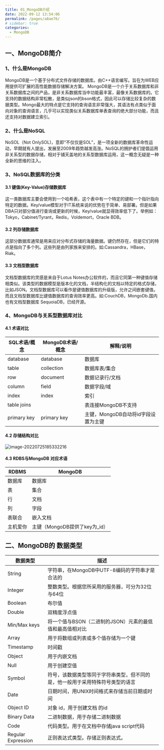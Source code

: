 ```yaml
---
title: 01_MongoDB介绍
date: 2022-09-12 13:54:06
permalink: /pages/a8ae76/
# sidebar: true
categories:
  - MongoDB
---
```

## 一、MongoDB简介

### 1、什么是MongoDB

MongoDB是一个基于分布式文件存储的数据库。由C++语言编写。旨在为WEB应用提供可扩展的高性能数据存储解决方案。
MongoDB是一个介于关系数据库和非关系数据库之间的产品，是非关系数据库当中功能最丰富，最像关系数据库的。它支持的数据结构非常松散，是类似json的bson格式，因此可以存储比较复杂的数据类型。Mongo最大的特点是它支持的查询语言非常强大，其语法有点类似于面向对象的查询语言，几乎可以实现类似关系数据库单表查询的绝大部分功能，而且还支持对数据建立索引。

### 2、什么是NoSQL

NoSOL（Not OnlySOL)，意即“不仅仅是SOL”，是一项全新的数据库革命性运动，早期就有人提出，发展至2009年趋势越发高涨。NoSQL的拥护者们提倡运用非关系型的数据存储，相对于铺天盖地的关系型数据库运用，这一概念无疑是一种全新的思维的注入。

### 3、NoSQL数据库的分类

#### 3.1 键值(Key-Value)存储数据库

这一类数据库主要会使用到一个哈希表，这个表中有一个特定的键和一个指针指向特定的数据。Key/value模型对于IT系统来说的优势在于简单、易部署。但是如果DBA只对部分值进行查询或更新的时候，Key/value就显得效率低下了。举例如：Tokyo，Cabinet/Tyrant，Redis，Voldemort，Oracle BDB。

#### 3.2 列存储数据库

这部分数据库通常是用来应对分布式存储的海量数据。键仍然存在，但是它们的特点是指向了多个列。这些列是由列家族来安排的。如:Cassandra，HBase，Riak。

#### 3.3 文档型数据库

文档型数据库的灵感是来自于Lotus Notes办公软件的，而且它同第一种键值存储相类似。该类型的数据模型是版本化的文档，半结构化的文档以特定的格式存储，比如JSON。文档型数据库可以看作是键值数据库的升级版，允许之间嵌套键值。而且文档型数据库比键值数据库的查询效率更高。如:CouchDB，MongoDb.国内也有文档型数据库 SequoiaDB，已经开源。

### 4、MongoDB与关系型数据库对比

#### 4.1 术语对比

| SQL术语/概念 | MongoDB术语/概念 | 解释/说明                           |
| ------------ | ---------------- | ----------------------------------- |
| database     | database         | 数据库                              |
| table        | collection       | 数据库表/集合                       |
| row          | document         | 数据记录行/文档                     |
| column       | field            | 数据字段/域                         |
| index        | index            | 索引                                |
| table joins  |                  | 表连接MongoDB不支持                 |
| primary key  | primary key      | 主键，MongoDB自动将id字段设置为主键 |

#### 4.2 存储结构对比

![image-20220725185332216](https://winnxudong.oss-cn-shanghai.aliyuncs.com/images/image-20220725185332216.png)

#### 4.3 RDBS与MongoDB 对应术语

| RDBMS    | MongoDB                       |
| -------- | ----------------------------- |
| 数据库   | 数据库                        |
| 表       | 集合                          |
| 行       | 文档                          |
| 列       | 字段                          |
| 表联合   | 嵌入文档                      |
| 主机爱你 | 主键（MongoDB提供了key为_id） |

## 二、MongoDB的 数据类型

| 数据类型           | 描述                                                         |
| ------------------ | ------------------------------------------------------------ |
| String             | 字符串，在MongoDB中UTF-8编码的字符串才是合法的               |
| Integer            | 整数类型。根据您所采用的服务器，可分为32位与64位             |
| Boolean            | 布尔值                                                       |
| Double             | 双精度浮点值                                                 |
| Min/Max keys       | 将一个值与BSON（二进制的JSON）元素的最低值和最高值相对比     |
| Array              | 用于将数组或列表或多个值存储为一个键                         |
| Timestamp          | 时间戳                                                       |
| Object             | 用于内嵌文档                                                 |
| Null               | 用于创建空值                                                 |
| Symbol             | 符号，该数据类型等同于字符串类型，但不同的是，他一般用于采用特殊符号类型的语言 |
| Date               | 日期时间，用UNIX时间格式来存储当前日期或时间                 |
| Object ID          | 对象 id，用于创建文档 的id                                   |
| Binary Data        | 二进制数据，用于存储二进制数据                               |
| Code               | 代码类型。用于在文档中存储java script代码                    |
| Regular Expression | 正则表达式类型。存储正则表达式。                             |

